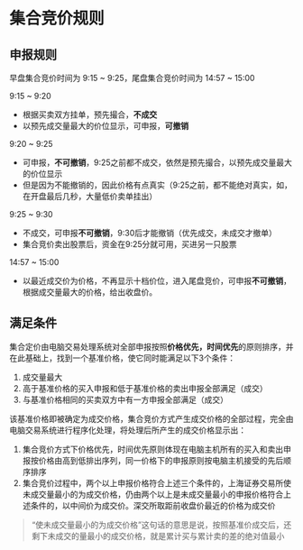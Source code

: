 # 集合竞价规则

## 申报规则

早盘集合竞价时间为 9:15 ~ 9:25，尾盘集合竞价时间为 14:57 ~ 15:00

9:15 ~ 9:20
* 根据买卖双方挂单，预先撮合，**不成交**
* 以预先成交量最大的价位显示，可申报，**可撤销**

9:20 ~ 9:25
* 可申报，**不可撤销**，9:25之前都不成交，依然是预先撮合，以预先成交量最大的价位显示  
* 但是因为不能撤销的，因此价格有点真实（9:25之前，都不能绝对真实，如，在开盘最后几秒，大量低价卖单挂出）

9:25 ~ 9:30
* 不成交，可申报**不可撤销**，9:30后才能撤销（优先成交，未成交才撤单）
* 集合竞价卖出股票后，资金在9:25分就可用，买进另一只股票

14:57 ~ 15:00
* 以最近成交价为价格，不再显示十档价位，进入尾盘竞价，可申报**不可撤销**，根据成交量最大的价格，给出收盘价。

## 满足条件

集合定价由电脑交易处理系统对全部申报按照**价格优先，时间优先**的原则排序，并在此基础上，找到一个基准价格，使它同时能满足以下3个条件：

1. 成交量最大
2. 高于基准价格的买入申报和低于基准价格的卖出申报全部满足（成交）
3. 与基准价格相同的买卖双方中有一方申报全部满足（成交）

该基准价格即被确定为成交价格，集合竞价方式产生成交价格的全部过程，完全由电脑交易系统进行程序化处理，将处理后所产生的成交价格显示出：

1. 集合竞价方式下价格优先，时间优先原则体现在电脑主机所有的买入和卖出申报按价格由高到低排出序列，同一价格下的申报原则按电脑主机接受的先后顺序排序
2. 集合竞价过程中，两个以上申报价格符合上述三个条件的，上海证券交易所使未成交量最小的为成交价格，仍由两个以上是未成交量最小的申报价格符合上述条件的，以中间价为成交价。深交所取距前收盘价最近的价格为成交价

> “使未成交量最小的为成交价格”这句话的意思是说，按照基准价成交后，还剩下未成交的量最小的成交价格，就是累计买与累计卖的差的绝对值最小
 
